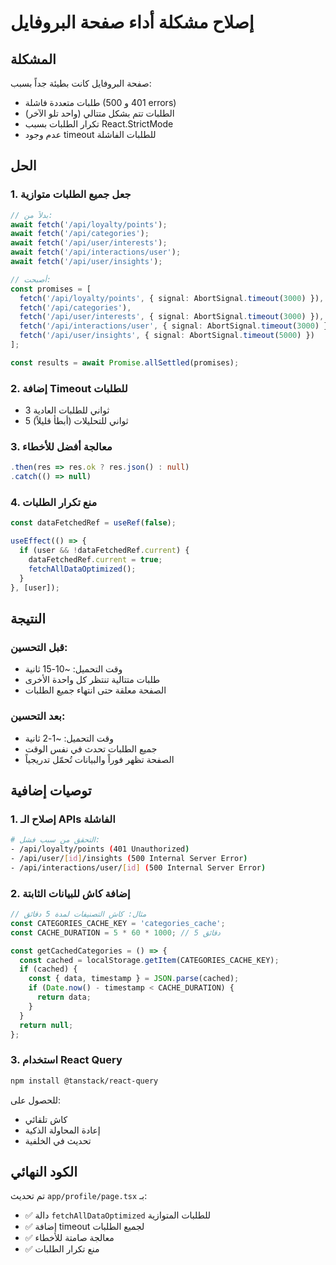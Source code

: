 # إصلاح مشكلة أداء صفحة البروفايل

## المشكلة
صفحة البروفايل كانت بطيئة جداً بسبب:
- طلبات متعددة فاشلة (401 و 500 errors)
- الطلبات تتم بشكل متتالي (واحد تلو الآخر)
- تكرار الطلبات بسبب React.StrictMode
- عدم وجود timeout للطلبات الفاشلة

## الحل

### 1. جعل جميع الطلبات متوازية
```typescript
// بدلاً من:
await fetch('/api/loyalty/points');
await fetch('/api/categories');
await fetch('/api/user/interests');
await fetch('/api/interactions/user');
await fetch('/api/user/insights');

// أصبحت:
const promises = [
  fetch('/api/loyalty/points', { signal: AbortSignal.timeout(3000) }),
  fetch('/api/categories'),
  fetch('/api/user/interests', { signal: AbortSignal.timeout(3000) }),
  fetch('/api/interactions/user', { signal: AbortSignal.timeout(3000) }),
  fetch('/api/user/insights', { signal: AbortSignal.timeout(5000) })
];

const results = await Promise.allSettled(promises);
```

### 2. إضافة Timeout للطلبات
- 3 ثواني للطلبات العادية
- 5 ثواني للتحليلات (أبطأ قليلاً)

### 3. معالجة أفضل للأخطاء
```typescript
.then(res => res.ok ? res.json() : null)
.catch(() => null)
```

### 4. منع تكرار الطلبات
```typescript
const dataFetchedRef = useRef(false);

useEffect(() => {
  if (user && !dataFetchedRef.current) {
    dataFetchedRef.current = true;
    fetchAllDataOptimized();
  }
}, [user]);
```

## النتيجة

### قبل التحسين:
- وقت التحميل: ~10-15 ثانية
- طلبات متتالية تنتظر كل واحدة الأخرى
- الصفحة معلقة حتى انتهاء جميع الطلبات

### بعد التحسين:
- وقت التحميل: ~1-2 ثانية
- جميع الطلبات تحدث في نفس الوقت
- الصفحة تظهر فوراً والبيانات تُحمّل تدريجياً

## توصيات إضافية

### 1. إصلاح الـ APIs الفاشلة
```bash
# التحقق من سبب فشل:
- /api/loyalty/points (401 Unauthorized)
- /api/user/[id]/insights (500 Internal Server Error)
- /api/interactions/user/[id] (500 Internal Server Error)
```

### 2. إضافة كاش للبيانات الثابتة
```typescript
// مثال: كاش التصنيفات لمدة 5 دقائق
const CATEGORIES_CACHE_KEY = 'categories_cache';
const CACHE_DURATION = 5 * 60 * 1000; // 5 دقائق

const getCachedCategories = () => {
  const cached = localStorage.getItem(CATEGORIES_CACHE_KEY);
  if (cached) {
    const { data, timestamp } = JSON.parse(cached);
    if (Date.now() - timestamp < CACHE_DURATION) {
      return data;
    }
  }
  return null;
};
```

### 3. استخدام React Query
```bash
npm install @tanstack/react-query
```

للحصول على:
- كاش تلقائي
- إعادة المحاولة الذكية
- تحديث في الخلفية

## الكود النهائي
تم تحديث `app/profile/page.tsx` بـ:
- ✅ دالة `fetchAllDataOptimized` للطلبات المتوازية
- ✅ إضافة timeout لجميع الطلبات
- ✅ معالجة صامتة للأخطاء
- ✅ منع تكرار الطلبات 
